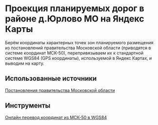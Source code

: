 # Проекция планируемых дорог в районе д.Юрлово МО на Яндекс Карты

Берём координаты характерных точек зон планируемого размещения из постановлений правительства Московской области (приводятся в системе координат МСК-50), перепривязываем их к стандартной системе WGS84 (GPS координаты), используемой в Яндекс Картах, и выводим на карту.



## Использованные источники
[Постановления правительства Московской области](https://mosreg.ru/dokumenty)

## Инструменты
[Онлайн перевод координат из МСК-50 в WGS84](https://geobridge.ru/proj)
